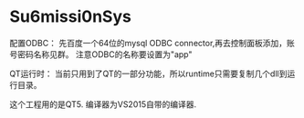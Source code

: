 # Su6missi0nSys
配置ODBC：
	先百度一个64位的mysql ODBC connector,再去控制面板添加，账号密码名称见群。
	注意ODBC的名称要设置为"app"

QT运行时：
	当前只用到了QT的一部分功能，所以runtime只需要复制几个dll到运行目录。
	
这个工程用的是QT5. 编译器为VS2015自带的编译器.
